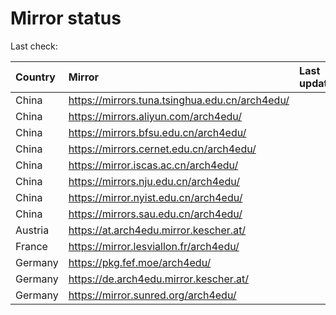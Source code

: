 <script src="./time.js"></script>
# Mirror status
Last check: <script type="text/javascript">localize(1706440371.497197);</script>

|Country|Mirror|Last update|
|:------|:-----|:----------|
|China|https://mirrors.tuna.tsinghua.edu.cn/arch4edu/|<script type="text/javascript">localize(1706423440);</script>|
|China|https://mirrors.aliyun.com/arch4edu/|<script type="text/javascript">localize(1706423440);</script>|
|China|https://mirrors.bfsu.edu.cn/arch4edu/|<script type="text/javascript">localize(1706423440);</script>|
|China|https://mirrors.cernet.edu.cn/arch4edu/|<script type="text/javascript">localize(1706423440);</script>|
|China|https://mirror.iscas.ac.cn/arch4edu/|<script type="text/javascript">localize(1706380178);</script>|
|China|https://mirrors.nju.edu.cn/arch4edu/|<script type="text/javascript">localize(1706380178);</script>|
|China|https://mirror.nyist.edu.cn/arch4edu/|<script type="text/javascript">localize(1706380178);</script>|
|China|https://mirrors.sau.edu.cn/arch4edu/|<script type="text/javascript">localize(1706423440);</script>|
|Austria|https://at.arch4edu.mirror.kescher.at/|<script type="text/javascript">localize(1706423440);</script>|
|France|https://mirror.lesviallon.fr/arch4edu/|<script type="text/javascript">localize(1706380178);</script>|
|Germany|https://pkg.fef.moe/arch4edu/|<script type="text/javascript">localize(1706423440);</script>|
|Germany|https://de.arch4edu.mirror.kescher.at/|<script type="text/javascript">localize(1706423440);</script>|
|Germany|https://mirror.sunred.org/arch4edu/|<script type="text/javascript">localize(1706423440);</script>|

<script src="./tablefilter/tablefilter.js"></script>
<script src="./table.js"></script>